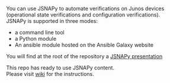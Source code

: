 You can use JSNAPy to automate verifications on Junos devices (operational state verifications and configuration verifications).        
JSNAPy is supported in three modes:
 - a command line tool
 - a Python module
 - An ansible module hosted on the Ansible Galaxy website
 
You will find at the root of the repository a [JSNAPy presentation](JSNAPy_presentation.pdf)  

This repo has ready to use JSNAPy content.  
Please visit [wiki](https://github.com/ksator/junos-verifications-automation-with-jsnapy/wiki) for the instructions.   

